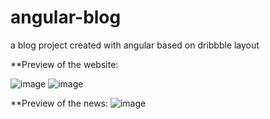 # angular-blog
a blog project created with angular based on dribbble layout

**Preview of the website:

![image](https://github.com/Gabriel-Gald1n0/angular-blog/assets/92198024/a7127bbc-6a45-49b9-b31b-2efb2d96550f)
![image](https://github.com/Gabriel-Gald1n0/angular-blog/assets/92198024/70ada374-8aa2-4c87-99bd-96e5484eee69)

**Preview of the news:
![image](https://github.com/Gabriel-Gald1n0/angular-blog/assets/92198024/f9649ff4-0e72-4ab5-a865-2f46ece00d10)
